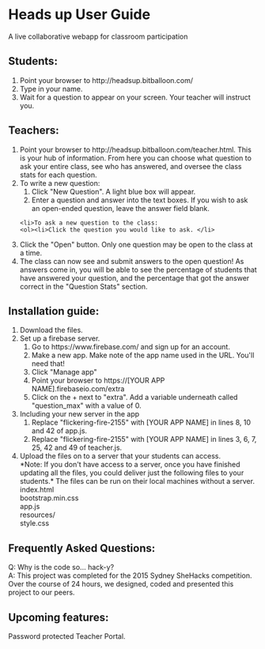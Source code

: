 # Heads up User Guide
A live collaborative webapp for classroom participation

<h2>Students:</h2>
<ol>
<li>Point your browser to http://headsup.bitballoon.com/</li>
<li>Type in your name. </li>
<li>Wait for a question to appear on your screen. Your teacher will instruct you. </li>
</ol>
<h2>Teachers:</h2>
<ol>
<li> Point your browser to http://headsup.bitballoon.com/teacher.html. This is your hub of information. From here you can choose what question to ask your entire class, see who has answered, and oversee the class stats for each question.</li>
<li>
To write a new question:
<ol><li>Click "New Question". A light blue box will appear. </li>
<li>
Enter a question and answer into the text boxes. If you wish to ask an open-ended question, leave the answer field blank. </li></ol></li>

	<li>To ask a new question to the class:
	<ol><li>Click the question you would like to ask. </li>
<li>Click the "Open" button. Only one question may be open to the class at a time.</li>
<li>The class can now see and submit answers to the open question! As answers come in, you will be able to see the percentage of students that have answered your question, and the percentage that got the answer correct in the "Question Stats" section.
</li></ol>

<h2>Installation guide:</h2>
<ol><li>Download the files.</li>
<li>Set up a firebase server. 
		<ol><li>Go to https://www.firebase.com/ and sign up for an account. </li>
<li>Make a new app. Make note of the app name used in the URL. You'll need that! </li>
<li> Click "Manage app"</li>
<li> Point your browser to https://[YOUR APP NAME].firebaseio.com/extra</li>
<li> Click on the + next to  "extra". Add a variable underneath called "question_max" with a value of 0.
</li></ol></li>
<li>Including your new server in the app
		<ol><li>Replace "flickering-fire-2155" with [YOUR APP NAME] in lines 8, 10 and 42 of app.js.</li>
<li> Replace "flickering-fire-2155" with [YOUR APP NAME] in lines 3, 6, 7, 25, 42 and 49 of teacher.js.
</li></ol></li>
<li> Upload the files on to a server that your students can access.<br>
*Note: If you don't have access to a server, once you have finished updating all the files, you could deliver just the following files to your students.* The files can be run on their local machines without a server. <br>
		index.html<br>
		bootstrap.min.css<br>
		app.js<br>
		resources/<br>
		style.css
</li></ol>
<h2>Frequently Asked Questions:</h2>

Q: Why is the code so... hack-y? <br>
A: This project was completed for the 2015 Sydney SheHacks competition. Over the course of 24 hours, we designed, coded and presented this project to our peers. 

<h2>Upcoming features:</h2>
Password protected Teacher Portal.
